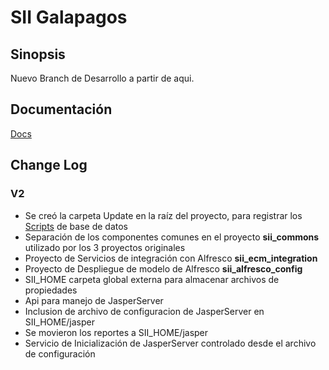 # SII Galapagos
## Sinopsis

Nuevo Branch de Desarrollo a partir de aqui.

## Documentación
[Docs]: ./doc/README.md "Documentación"
[Docs][]

## Change Log

### V2
[Scripts]: ./Update/Scripts/Readme.md "Scripts"
- Se creó la carpeta Update en la raíz del proyecto, para registrar los [Scripts][] de base de datos
- Separación de los componentes comunes en el proyecto **sii_commons** utilizado por los 3 proyectos originales
- Proyecto de Servicios de integración con Alfresco **sii_ecm_integration**
- Proyecto de Despliegue de modelo de Alfresco **sii_alfresco_config**
- SII_HOME carpeta global externa para almacenar archivos de propiedades
- Api para manejo de JasperServer
- Inclusion de archivo de configuracion de JasperServer en SII_HOME/jasper
- Se movieron los reportes a SII_HOME/jasper
- Servicio de Inicialización de JasperServer controlado desde el archivo de configuración